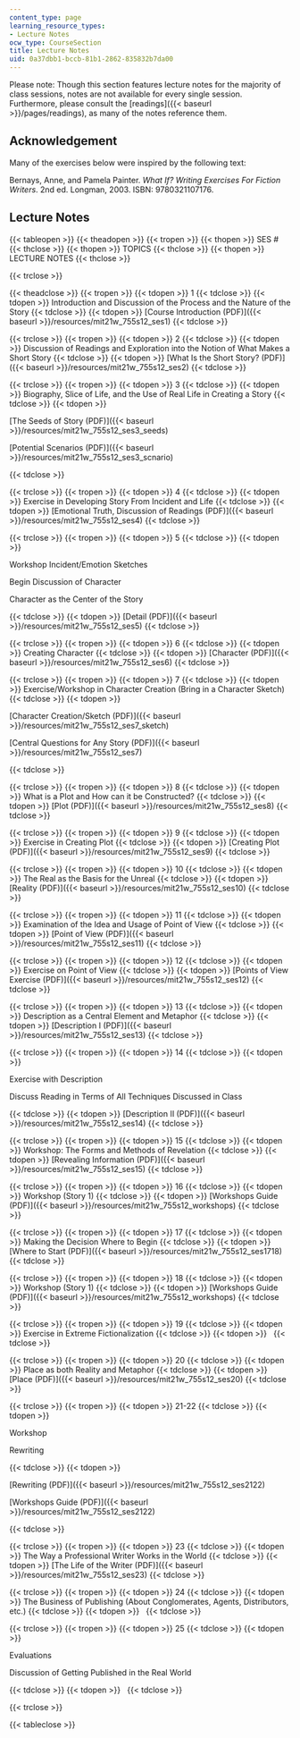 ```yaml
---
content_type: page
learning_resource_types:
- Lecture Notes
ocw_type: CourseSection
title: Lecture Notes
uid: 0a37dbb1-bccb-81b1-2862-835832b7da00
---
```


Please note: Though this section features lecture notes for the majority of class sessions, notes are not available for every single session. Furthermore, please consult the [readings]({{< baseurl >}}/pages/readings), as many of the notes reference them.

Acknowledgement
---------------

Many of the exercises below were inspired by the following text:

Bernays, Anne, and Pamela Painter. _What If? Writing Exercises For Fiction Writers_. 2nd ed. Longman, 2003. ISBN: 9780321107176.

Lecture Notes
-------------

{{< tableopen >}}
{{< theadopen >}}
{{< tropen >}}
{{< thopen >}}
SES #
{{< thclose >}}
{{< thopen >}}
TOPICS
{{< thclose >}}
{{< thopen >}}
LECTURE NOTES
{{< thclose >}}

{{< trclose >}}

{{< theadclose >}}
{{< tropen >}}
{{< tdopen >}}
1
{{< tdclose >}}
{{< tdopen >}}
Introduction and Discussion of the Process and the Nature of the Story
{{< tdclose >}}
{{< tdopen >}}
[Course Introduction (PDF)]({{< baseurl >}}/resources/mit21w_755s12_ses1)
{{< tdclose >}}

{{< trclose >}}
{{< tropen >}}
{{< tdopen >}}
2
{{< tdclose >}}
{{< tdopen >}}
Discussion of Readings and Exploration into the Notion of What Makes a Short Story
{{< tdclose >}}
{{< tdopen >}}
[What Is the Short Story? (PDF)]({{< baseurl >}}/resources/mit21w_755s12_ses2)
{{< tdclose >}}

{{< trclose >}}
{{< tropen >}}
{{< tdopen >}}
3
{{< tdclose >}}
{{< tdopen >}}
Biography, Slice of Life, and the Use of Real Life in Creating a Story
{{< tdclose >}}
{{< tdopen >}}


[The Seeds of Story (PDF)]({{< baseurl >}}/resources/mit21w_755s12_ses3_seeds)

[Potential Scenarios (PDF)]({{< baseurl >}}/resources/mit21w_755s12_ses3_scnario)


{{< tdclose >}}

{{< trclose >}}
{{< tropen >}}
{{< tdopen >}}
4
{{< tdclose >}}
{{< tdopen >}}
Exercise in Developing Story From Incident and Life
{{< tdclose >}}
{{< tdopen >}}
[Emotional Truth, Discussion of Readings (PDF)]({{< baseurl >}}/resources/mit21w_755s12_ses4)
{{< tdclose >}}

{{< trclose >}}
{{< tropen >}}
{{< tdopen >}}
5
{{< tdclose >}}
{{< tdopen >}}


Workshop Incident/Emotion Sketches

Begin Discussion of Character

Character as the Center of the Story


{{< tdclose >}}
{{< tdopen >}}
[Detail (PDF)]({{< baseurl >}}/resources/mit21w_755s12_ses5)
{{< tdclose >}}

{{< trclose >}}
{{< tropen >}}
{{< tdopen >}}
6
{{< tdclose >}}
{{< tdopen >}}
Creating Character
{{< tdclose >}}
{{< tdopen >}}
[Character (PDF)]({{< baseurl >}}/resources/mit21w_755s12_ses6)
{{< tdclose >}}

{{< trclose >}}
{{< tropen >}}
{{< tdopen >}}
7
{{< tdclose >}}
{{< tdopen >}}
Exercise/Workshop in Character Creation (Bring in a Character Sketch)
{{< tdclose >}}
{{< tdopen >}}


[Character Creation/Sketch (PDF)]({{< baseurl >}}/resources/mit21w_755s12_ses7_sketch)

[Central Questions for Any Story (PDF)]({{< baseurl >}}/resources/mit21w_755s12_ses7)


{{< tdclose >}}

{{< trclose >}}
{{< tropen >}}
{{< tdopen >}}
8
{{< tdclose >}}
{{< tdopen >}}
What is a Plot and How can it be Constructed?
{{< tdclose >}}
{{< tdopen >}}
[Plot (PDF)]({{< baseurl >}}/resources/mit21w_755s12_ses8)
{{< tdclose >}}

{{< trclose >}}
{{< tropen >}}
{{< tdopen >}}
9
{{< tdclose >}}
{{< tdopen >}}
Exercise in Creating Plot
{{< tdclose >}}
{{< tdopen >}}
[Creating Plot (PDF)]({{< baseurl >}}/resources/mit21w_755s12_ses9)
{{< tdclose >}}

{{< trclose >}}
{{< tropen >}}
{{< tdopen >}}
10
{{< tdclose >}}
{{< tdopen >}}
The Real as the Basis for the Unreal
{{< tdclose >}}
{{< tdopen >}}
[Reality (PDF)]({{< baseurl >}}/resources/mit21w_755s12_ses10)
{{< tdclose >}}

{{< trclose >}}
{{< tropen >}}
{{< tdopen >}}
11
{{< tdclose >}}
{{< tdopen >}}
Examination of the Idea and Usage of Point of View
{{< tdclose >}}
{{< tdopen >}}
[Point of View (PDF)]({{< baseurl >}}/resources/mit21w_755s12_ses11)
{{< tdclose >}}

{{< trclose >}}
{{< tropen >}}
{{< tdopen >}}
12
{{< tdclose >}}
{{< tdopen >}}
Exercise on Point of View
{{< tdclose >}}
{{< tdopen >}}
[Points of View Exercise (PDF)]({{< baseurl >}}/resources/mit21w_755s12_ses12)
{{< tdclose >}}

{{< trclose >}}
{{< tropen >}}
{{< tdopen >}}
13
{{< tdclose >}}
{{< tdopen >}}
Description as a Central Element and Metaphor
{{< tdclose >}}
{{< tdopen >}}
[Description I (PDF)]({{< baseurl >}}/resources/mit21w_755s12_ses13)
{{< tdclose >}}

{{< trclose >}}
{{< tropen >}}
{{< tdopen >}}
14
{{< tdclose >}}
{{< tdopen >}}


Exercise with Description

Discuss Reading in Terms of All Techniques Discussed in Class


{{< tdclose >}}
{{< tdopen >}}
[Description II (PDF)]({{< baseurl >}}/resources/mit21w_755s12_ses14)
{{< tdclose >}}

{{< trclose >}}
{{< tropen >}}
{{< tdopen >}}
15
{{< tdclose >}}
{{< tdopen >}}
Workshop: The Forms and Methods of Revelation
{{< tdclose >}}
{{< tdopen >}}
[Revealing Information (PDF)]({{< baseurl >}}/resources/mit21w_755s12_ses15)
{{< tdclose >}}

{{< trclose >}}
{{< tropen >}}
{{< tdopen >}}
16
{{< tdclose >}}
{{< tdopen >}}
Workshop (Story 1)
{{< tdclose >}}
{{< tdopen >}}
[Workshops Guide (PDF)]({{< baseurl >}}/resources/mit21w_755s12_workshops)
{{< tdclose >}}

{{< trclose >}}
{{< tropen >}}
{{< tdopen >}}
17
{{< tdclose >}}
{{< tdopen >}}
Making the Decision Where to Begin
{{< tdclose >}}
{{< tdopen >}}
[Where to Start (PDF)]({{< baseurl >}}/resources/mit21w_755s12_ses1718)
{{< tdclose >}}

{{< trclose >}}
{{< tropen >}}
{{< tdopen >}}
18
{{< tdclose >}}
{{< tdopen >}}
Workshop (Story 1)
{{< tdclose >}}
{{< tdopen >}}
[Workshops Guide (PDF)]({{< baseurl >}}/resources/mit21w_755s12_workshops)
{{< tdclose >}}

{{< trclose >}}
{{< tropen >}}
{{< tdopen >}}
19
{{< tdclose >}}
{{< tdopen >}}
Exercise in Extreme Fictionalization
{{< tdclose >}}
{{< tdopen >}}
 
{{< tdclose >}}

{{< trclose >}}
{{< tropen >}}
{{< tdopen >}}
20
{{< tdclose >}}
{{< tdopen >}}
Place as both Reality and Metaphor
{{< tdclose >}}
{{< tdopen >}}
[Place (PDF)]({{< baseurl >}}/resources/mit21w_755s12_ses20)
{{< tdclose >}}

{{< trclose >}}
{{< tropen >}}
{{< tdopen >}}
21-22
{{< tdclose >}}
{{< tdopen >}}


Workshop

Rewriting


{{< tdclose >}}
{{< tdopen >}}


[Rewriting (PDF)]({{< baseurl >}}/resources/mit21w_755s12_ses2122)

[Workshops Guide (PDF)]({{< baseurl >}}/resources/mit21w_755s12_ses2122)


{{< tdclose >}}

{{< trclose >}}
{{< tropen >}}
{{< tdopen >}}
23
{{< tdclose >}}
{{< tdopen >}}
The Way a Professional Writer Works in the World
{{< tdclose >}}
{{< tdopen >}}
[The Life of the Writer (PDF)]({{< baseurl >}}/resources/mit21w_755s12_ses23)
{{< tdclose >}}

{{< trclose >}}
{{< tropen >}}
{{< tdopen >}}
24
{{< tdclose >}}
{{< tdopen >}}
The Business of Publishing (About Conglomerates, Agents, Distributors, etc.)
{{< tdclose >}}
{{< tdopen >}}
 
{{< tdclose >}}

{{< trclose >}}
{{< tropen >}}
{{< tdopen >}}
25
{{< tdclose >}}
{{< tdopen >}}


Evaluations

Discussion of Getting Published in the Real World


{{< tdclose >}}
{{< tdopen >}}
 
{{< tdclose >}}

{{< trclose >}}

{{< tableclose >}}